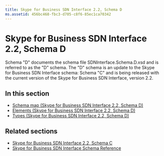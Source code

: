 ```yaml
---
title: Skype for Business SDN Interface 2.2, Schema D
ms.assetid: 456bc468-fbc3-d705-c8f6-85ec1ca70342
---
```



# Skype for Business SDN Interface 2.2, Schema D

Schema "D" documents the schema file SDNInterface.Schema.D.xsd and is referred to as the "D" schema. The "D" schema is an update to the Skype for Business SDN Interface schema: Schema "C" and is being released with the current version of the Skype for Business SDN Interface, version 2.2.

## In this section

- [Schema map (Skype for Business SDN Interface 2.2, Schema D)](schema-map-skype-for-business-sdn-interface-2-2-schema-d.md) 
- [Elements (Skype for Business SDN Interface 2.2, Schema D)](https://msdn.microsoft.com/en-us/library/mt149426(v=office.16).aspx)
- [Types (Skype for Business SDN Interface 2.2, Schema D)](https://msdn.microsoft.com/en-us/library/mt171041(v=office.16).aspx)
    
  
## Related sections

- [Skype for Business SDN Interface 2.2, Schema C](skype-for-business-sdn-interface-2-2-schema-c.md)
- [Skype for Business SDN Interface Schema Reference](skype-for-business-sdn-interface-schema-reference.md)
  
    
    

